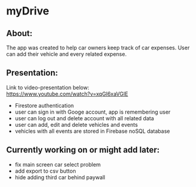 # myDrive
## About:
The app was created to help car owners keep track of car expenses. User can add their vehicle and every related expense.
## Presentation:
Link to video-presentation below:    
https://www.youtube.com/watch?v=xqGI6xaVGlE   
      
- Firestore authentication    
- user can sign in with Googe account, app is remembering user    
- user can log out and delete account with all related data    
- user can add, edit and delete vehicles and events    
- vehicles with all events are stored in Firebase noSQL database    
## Currently working on or might add later:
- fix main screen car select problem    
- add export to csv button    
- hide adding third car behind paywall
